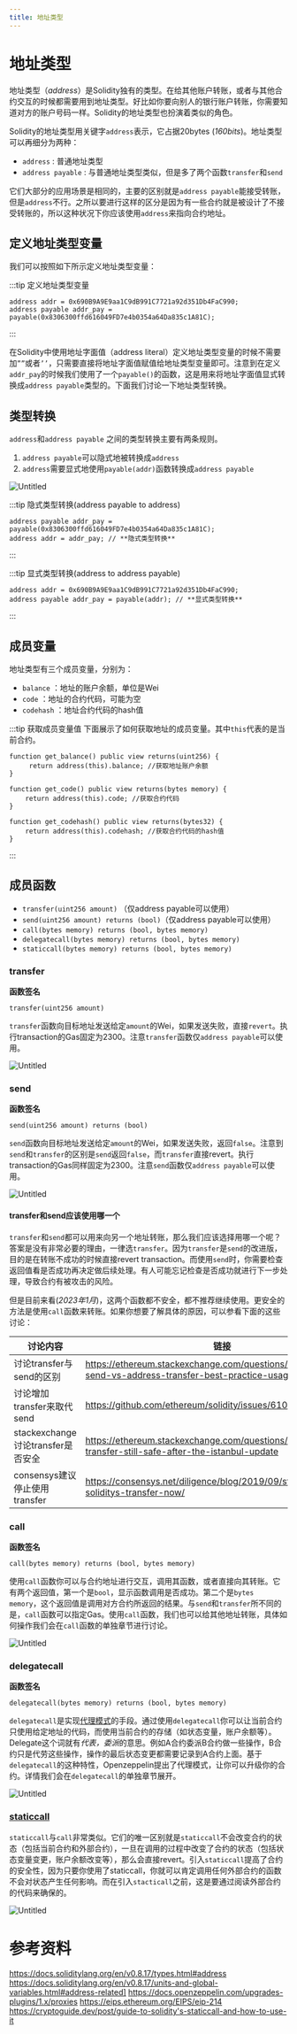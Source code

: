 ```yaml
---
title: 地址类型 
---
```


# 地址类型

地址类型（*address*）是Solidity独有的类型。在给其他账户转账，或者与其他合约交互的时候都需要用到地址类型。好比如你要向别人的银行账户转账，你需要知道对方的账户号码一样。Solidity的地址类型也扮演着类似的角色。

Solidity的地址类型用关键字`address`表示，它占据20bytes (*160bits*)。地址类型可以再细分为两种：

- `address` : 普通地址类型
- `address payable` : 与普通地址类型类似，但是多了两个函数`transfer`和`send`

它们大部分的应用场景是相同的，主要的区别就是`address payable`能接受转账，但是`address`不行。之所以要进行这样的区分是因为有一些合约就是被设计了不接受转账的，所以这种状况下你应该使用`address`来指向合约地址。

## 定义地址类型变量

我们可以按照如下所示定义地址类型变量：

:::tip 定义地址类型变量
```solidity
address addr = 0x690B9A9E9aa1C9dB991C7721a92d351Db4FaC990;
address payable addr_pay = payable(0x8306300ffd616049FD7e4b0354a64Da835c1A81C);
```
:::

在Solidity中使用地址字面值（address literal）定义地址类型变量的时候不需要加`””`或者`’’`，只需要直接将地址字面值赋值给地址类型变量即可。注意到在定义`addr_pay`的时候我们使用了一个`payable()`的函数，这是用来将地址字面值显式转换成`address payable`类型的。下面我们讨论一下地址类型转换。

## 类型转换

`address`和`address payable` 之间的类型转换主要有两条规则。

1. `address payable`可以隐式地被转换成`address`
2. `address`需要显式地使用`payable(addr)`函数转换成`address payable`

![Untitled](assets/address/Untitled.png)

:::tip 隐式类型转换(address payable to address) 
```solidity
address payable addr_pay = payable(0x8306300ffd616049FD7e4b0354a64Da835c1A81C);
address addr = addr_pay; // **隐式类型转换**
```
:::

:::tip 显式类型转换(address to address payable)
```solidity
address addr = 0x690B9A9E9aa1C9dB991C7721a92d351Db4FaC990;
address payable addr_pay = payable(addr); // **显式类型转换**
```
:::

## 成员变量

地址类型有三个成员变量，分别为：

- `balance`    ：地址的账户余额，单位是Wei
- `code`         ：地址的合约代码，可能为空
- `codehash` ：地址合约代码的hash值

:::tip 获取成员变量值 
下面展示了如何获取地址的成员变量。其中`this`代表的是当前合约。

```solidity
function get_balance() public view returns(uint256) {
     return address(this).balance; //获取地址账户余额
}

function get_code() public view returns(bytes memory) {
    return address(this).code; //获取合约代码
}

function get_codehash() public view returns(bytes32) {
    return address(this).codehash; //获取合约代码的hash值
}
```
:::

## 成员函数

- `transfer(uint256 amount)` （仅address payable可以使用）
- `send(uint256 amount) returns (bool)`（仅address payable可以使用）
- `call(bytes memory) returns (bool, bytes memory)`
- `delegatecall(bytes memory) returns (bool, bytes memory)`
- `staticcall(bytes memory) returns (bool, bytes memory)`

### transfer

**函数签名**

```solidity
transfer(uint256 amount)
```

`transfer`函数向目标地址发送给定`amount`的Wei，如果发送失败，直接`revert`。执行transaction的Gas固定为2300。注意`transfer`函数仅`address payable`可以使用。

![Untitled](assets/address/Untitled1.png)

### send

**函数签名**

```solidity
send(uint256 amount) returns (bool)
```

`send`函数向目标地址发送给定`amount`的Wei，如果发送失败，返回`false`。注意到`send`和`transfer`的区别是`send`返回`false`，而`transfer`直接revert。执行transaction的Gas同样固定为2300。注意`send`函数仅`address payable`可以使用。

![Untitled](assets/address/Untitled2.png)

#### transfer和send应该使用哪一个

`transfer`和`send`都可以用来向另一个地址转账，那么我们应该选择用哪一个呢？答案是没有非常必要的理由，一律选`transfer`。因为`transfer`是`send`的改进版，目的是在转账不成功的时候直接revert transaction。而使用`send`时，你需要检查返回值看是否成功再决定做后续处理。有人可能忘记检查是否成功就进行下一步处理，导致合约有被攻击的风险。

但是目前来看(*2023年1月*)，这两个函数都不安全，都不推荐继续使用。更安全的方法是使用`call`函数来转账。如果你想要了解具体的原因，可以参看下面的这些讨论：

| 讨论内容 | 链接                                                                                                      |
| --- |---------------------------------------------------------------------------------------------------------|
| 讨论transfer与send的区别 | https://ethereum.stackexchange.com/questions/19341/address-send-vs-address-transfer-best-practice-usage |
| 讨论增加transfer来取代send | https://github.com/ethereum/solidity/issues/610 |
| stackexchange讨论transfer是否安全 | https://ethereum.stackexchange.com/questions/78124/is-transfer-still-safe-after-the-istanbul-update     |
| consensys建议停止使用transfer | https://consensys.net/diligence/blog/2019/09/stop-using-soliditys-transfer-now/                         |

### call

**函数签名**

```solidity
call(bytes memory) returns (bool, bytes memory)
```

使用`call`函数你可以与合约地址进行交互，调用其函数，或者直接向其转账。它有两个返回值，第一个是`bool`，显示函数调用是否成功。第二个是`bytes memory`，这个返回值是调用对方合约所返回的结果。与`send`和`transfer`所不同的是，`call`函数可以指定Gas。使用`call`函数，我们也可以给其他地址转账，具体如何操作我们会在`call`函数的单独章节进行讨论。

![Untitled](assets/address/Untitled3.png)

### delegatecall

**函数签名**

```solidity
delegatecall(bytes memory) returns (bool, bytes memory)
```

`delegatecall`是实现[代理模式](https://docs.openzeppelin.com/upgrades-plugins/1.x/proxies)的手段。通过使用`delegatecall`你可以让当前合约只使用给定地址的代码，而使用当前合约的存储（如状态变量，账户余额等）。Delegate这个词就有*代表，委派*的意思。例如A合约委派B合约做一些操作，B合约只是代劳这些操作，操作的最后状态变更都需要记录到A合约上面。基于`delegatecall`的这种特性，Openzeppelin提出了代理模式，让你可以升级你的合约。详情我们会在`delegatecall`的单独章节展开。

![Untitled](assets/address/Untitled4.png)

### [staticcall](https://eips.ethereum.org/EIPS/eip-214)

`staticcall`与`call`非常类似。它们的唯一区别就是`staticcall`不会改变合约的状态（包括当前合约和外部合约），一旦在调用的过程中改变了合约的状态（包括状态变量变更，账户余额改变等），那么会直接revert。引入`staticcall`提高了合约的安全性，因为只要你使用了staticcall，你就可以肯定调用任何外部合约的函数不会对状态产生任何影响。而在引入`stacticall`之前，这是要通过阅读外部合约的代码来确保的。

![Untitled](assets/address/Untitled5.png)

# 参考资料

https://docs.soliditylang.org/en/v0.8.17/types.html#address
https://docs.soliditylang.org/en/v0.8.17/units-and-global-variables.html#address-related]
https://docs.openzeppelin.com/upgrades-plugins/1.x/proxies
https://eips.ethereum.org/EIPS/eip-214
https://cryptoguide.dev/post/guide-to-solidity's-staticcall-and-how-to-use-it